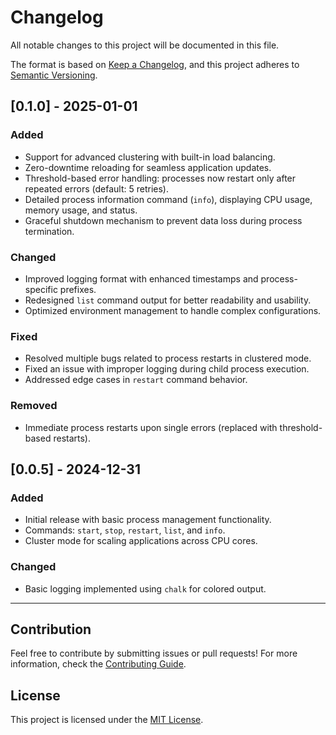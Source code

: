 # Changelog  

All notable changes to this project will be documented in this file.  

The format is based on [Keep a Changelog](https://keepachangelog.com/), and this project adheres to [Semantic Versioning](https://semver.org/spec/v2.0.0.html).  

## [0.1.0] - 2025-01-01 

### Added  
- Support for advanced clustering with built-in load balancing.  
- Zero-downtime reloading for seamless application updates.  
- Threshold-based error handling: processes now restart only after repeated errors (default: 5 retries).  
- Detailed process information command (`info`), displaying CPU usage, memory usage, and status.  
- Graceful shutdown mechanism to prevent data loss during process termination.  

### Changed  
- Improved logging format with enhanced timestamps and process-specific prefixes.  
- Redesigned `list` command output for better readability and usability.  
- Optimized environment management to handle complex configurations.  

### Fixed  
- Resolved multiple bugs related to process restarts in clustered mode.  
- Fixed an issue with improper logging during child process execution.  
- Addressed edge cases in `restart` command behavior.  

### Removed  
- Immediate process restarts upon single errors (replaced with threshold-based restarts).  

## [0.0.5] - 2024-12-31

### Added  
- Initial release with basic process management functionality.  
- Commands: `start`, `stop`, `restart`, `list`, and `info`.  
- Cluster mode for scaling applications across CPU cores.  

### Changed  
- Basic logging implemented using `chalk` for colored output.  

---

## Contribution  

Feel free to contribute by submitting issues or pull requests! For more information, check the [Contributing Guide](CONTRIBUTING.md).  

## License  

This project is licensed under the [MIT License](LICENSE).  
